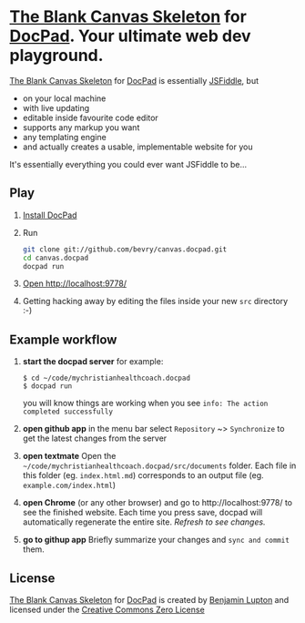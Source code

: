 # [The Blank Canvas Skeleton](https://github.com/bevry/canvas.docpad) for [DocPad](https://github.com/bevry/docpad). Your ultimate web dev playground.

[The Blank Canvas Skeleton](https://github.com/bevry/canvas.docpad) for [DocPad](https://github.com/bevry/docpad) is essentially [JSFiddle](http://jsfiddle.net/), but

- on your local machine
- with live updating
- editable inside favourite code editor
- supports any markup you want
- any templating engine
- and actually creates a usable, implementable website for you

It's essentially everything you could ever want JSFiddle to be...


## Play

1. [Install DocPad](https://github.com/bevry/docpad)

1. Run

	``` bash
	git clone git://github.com/bevry/canvas.docpad.git
	cd canvas.docpad
	docpad run
	```

1. [Open http://localhost:9778/](http://localhost:9778/)

1. Getting hacking away by editing the files inside your new `src` directory :-)


## Example workflow

1.  **start the docpad server**
    for example:

        $ cd ~/code/mychristianhealthcoach.docpad
        $ docpad run

    you will know things are working when you see
    `info: The action completed successfully`

2.  **open github app**
    in the menu bar select `Repository` ~> `Synchronize` to get
    the latest changes from the server

3.  **open textmate**
    Open the `~/code/mychristianhealthcoach.docpad/src/documents`
    folder. Each file in this folder (eg. `index.html.md`)
    corresponds to an output file (eg. `example.com/index.html`)

4.  **open Chrome** (or any other browser)
    and go to http://localhost:9778/ to see the finished website.
    Each time you press save, docpad will automatically regenerate
    the entire site.
    _Refresh to see changes._

5.  **go to githup app**
    Briefly summarize your changes and `sync and commit` them.



## License

[The Blank Canvas Skeleton](https://github.com/bevry/canvas.docpad) for [DocPad](https://github.com/bevry/docpad) is created by [Benjamin Lupton](http://balupton.com) and licensed under the [Creative Commons Zero License](http://creativecommons.org/publicdomain/zero/1.0/)
